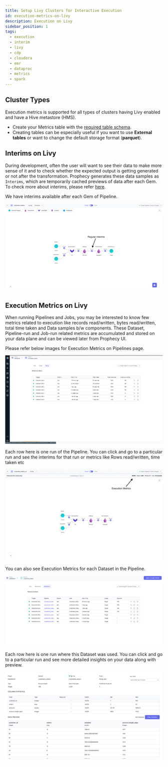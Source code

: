 ```yaml
---
title: Setup Livy Clusters for Interactive Execution
id: execution-metrics-on-livy
description: Execution on Livy
sidebar_position: 1
tags:
  - execution
  - interim
  - livy
  - cdp
  - cloudera
  - emr
  - dataproc
  - metrics
  - spark
---
```


## Cluster Types

Execution metrics is supported for all types of clusters having Livy enabled and have a Hive metastore (HMS).

- Create your Metrics table with the [required table schema](./livy-create-tables.md).
- Creating tables can be especially useful if you want to use **External tables** or want to change the default storage format (**parquet**).

## Interims on Livy

During development, often the user will want to see their data to make more sense of it and to check whether the expected output is getting
generated or not after the transformation. Prophecy generates these data samples as `Interims`, which are temporarily cached previews of data after each Gem.
To check more about interims, please refer [here](https://docs.prophecy.io/low-code-spark/execution/interactive-execution#interims).

We have interims available after each Gem of Pipeline.

![Regular Interims](../../img/SingleModeInterims.png)

## Execution Metrics on Livy

When running Pipelines and Jobs, you may be interested to know few metrics related to execution like records
read/written, bytes read/written, total time taken and Data samples b/w components. These Dataset, Pipeline-run and
Job-run related metrics are accumulated and stored on your data plane and can be viewed later from Prophecy UI.

Please refer below images for Execution Metrics on Pipelines page.

![Pipeline_Execution_Metrics](../../img/execution-metrics-pipeline.png)

Each row here is one run of the Pipeline. You can click and go to a particular run and see the interims for that run or metrics like Rows read/written, time taken etc

![Execution_Metrics](../../img/ExecutionMetrics.png)

You can also see Execution Metrics for each Dataset in the Pipeline.

![Dataset_metrcis](../../img/execution-metrcis-dataset1.png)

Each row here is one run where this Dataset was used. You can click and go to a particular run and see more detailed insights on your data along with preview.

![Dataset_stats](../../img/dataset-statistics.png)
